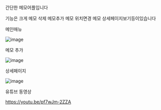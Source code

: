 


간단한 메모어플입니다 

기능은 크게 메모 삭제 메모추가 메모 위치면경 메모 상세페이지보기등이있습니다 


메인매뉴


![image](https://github.com/CodingNewbie0128/Memoapp/assets/112555080/477a5ef9-ddbd-4be8-b15f-927d9377a01a)

메모 추가 

![image](https://github.com/CodingNewbie0128/Memoapp/assets/112555080/3d92fce7-1d6d-4204-9b41-212d26bc8aa7)

상세페이지 


![image](https://github.com/CodingNewbie0128/Memoapp/assets/112555080/7963129a-9ec3-4980-ac33-f2b04e7986b6)




유튜브 동영상

https://youtu.be/pf7wJm-2ZZA













